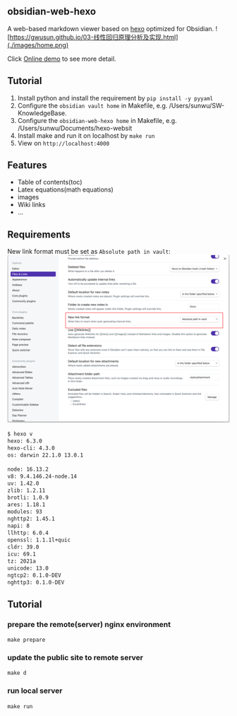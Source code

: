 ## obsidian-web-hexo

A web-based markdown viewer based on [hexo](https://hexo.io) optimized for Obsidian.
![https://gwusun.github.io/03-线性回归原理分析及实现.html](./images/home.png)

Click [Online demo](https://gwusun.github.io/03-线性回归原理分析及实现.html) to see more detail.

## Tutorial

1. Install python and install the requirement by `pip install -y pyyaml `
2. Configure the `obsidian vault home` in Makefile, e.g. /Users/sunwu/SW-KnowledgeBase.
2. Configure the `obsidian-web-hexo home` in Makefile, e.g. /Users/sunwu/Documents/hexo-websit
3. Install make and run it on localhost by `make run`
4. View on `http://localhost:4000`

## Features

- Table of contents(toc)
- Latex equations(math equations)
- images
- Wiki links
- ...

## Requirements

New link format must be set as `Absolute path in vault`:
![](./images/requirement_of_hexo.png)

``` 
$ hexo v
hexo: 6.3.0
hexo-cli: 4.3.0
os: darwin 22.1.0 13.0.1

node: 16.13.2
v8: 9.4.146.24-node.14
uv: 1.42.0
zlib: 1.2.11
brotli: 1.0.9
ares: 1.18.1
modules: 93
nghttp2: 1.45.1
napi: 8
llhttp: 6.0.4
openssl: 1.1.1l+quic
cldr: 39.0
icu: 69.1
tz: 2021a
unicode: 13.0
ngtcp2: 0.1.0-DEV
nghttp3: 0.1.0-DEV

```

## Tutorial

### prepare the remote(server) nginx environment

``` 
make prepare
```

### update the public site to remote server

``` 
make d
```

### run local server

``` 
make run
```
